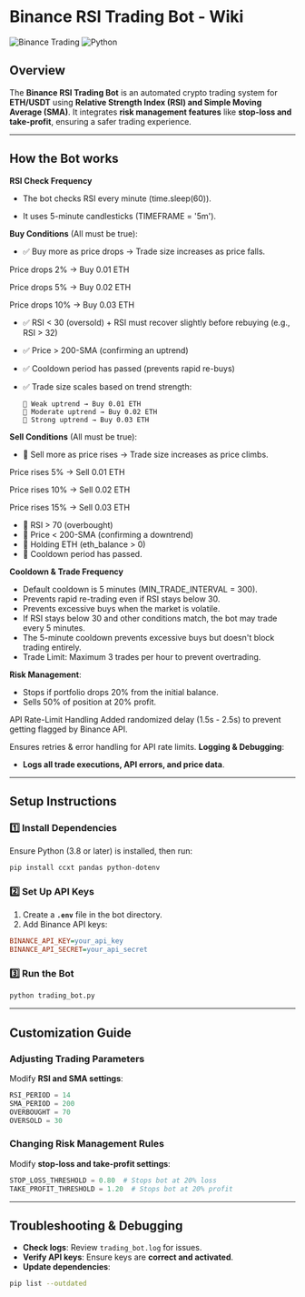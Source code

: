 # Binance RSI Trading Bot - Wiki

![Binance Trading](https://img.shields.io/badge/Binance-Trading-yellow.svg) ![Python](https://img.shields.io/badge/Python-3.8+-blue.svg)

## Overview
The **Binance RSI Trading Bot** is an automated crypto trading system for **ETH/USDT** using **Relative Strength Index (RSI) and Simple Moving Average (SMA)**. It integrates **risk management features** like **stop-loss and take-profit**, ensuring a safer trading experience.

---
## How the Bot works

**RSI Check Frequency**

- The bot checks RSI every minute (time.sleep(60)).

- It uses 5-minute candlesticks (TIMEFRAME = '5m').

**Buy Conditions** (All must be true):
- ✅ Buy more as price drops → Trade size increases as price falls.

Price drops 2% → Buy 0.01 ETH

Price drops 5% → Buy 0.02 ETH

Price drops 10% → Buy 0.03 ETH

- ✅ RSI < 30 (oversold) + RSI must recover slightly before rebuying (e.g., RSI > 32)
- ✅ Price > 200-SMA (confirming an uptrend)
- ✅ Cooldown period has passed (prevents rapid re-buys)
- ✅ Trade size scales based on trend strength:
  
      🔹 Weak uptrend → Buy 0.01 ETH
      🔹 Moderate uptrend → Buy 0.02 ETH
      🔹 Strong uptrend → Buy 0.03 ETH

 **Sell Conditions** (All must be true):
- 🔴 Sell more as price rises → Trade size increases as price climbs.

Price rises 5% → Sell 0.01 ETH

Price rises 10% → Sell 0.02 ETH

Price rises 15% → Sell 0.03 ETH

- 🔴 RSI > 70 (overbought)
- 🔴 Price < 200-SMA (confirming a downtrend)
- 🔴 Holding ETH (eth_balance > 0)
- 🔴 Cooldown period has passed.

**Cooldown & Trade Frequency**

- Default cooldown is 5 minutes (MIN_TRADE_INTERVAL = 300).
- Prevents rapid re-trading even if RSI stays below 30.
- Prevents excessive buys when the market is volatile.
- If RSI stays below 30 and other conditions match, the bot may trade every 5 minutes.
- The 5-minute cooldown prevents excessive buys but doesn't block trading entirely.
- Trade Limit: Maximum 3 trades per hour to prevent overtrading.

**Risk Management**:
   - Stops if portfolio drops 20% from the initial balance.
   - Sells 50% of position at 20% profit.

API Rate-Limit Handling
Added randomized delay (1.5s - 2.5s) to prevent getting flagged by Binance API.

Ensures retries & error handling for API rate limits.
**Logging & Debugging**:
   - **Logs all trade executions, API errors, and price data**.

---
## Setup Instructions
### 1️⃣ Install Dependencies
Ensure Python (3.8 or later) is installed, then run:
```bash
pip install ccxt pandas python-dotenv
```

### 2️⃣ Set Up API Keys
1. Create a **`.env`** file in the bot directory.
2. Add Binance API keys:
```ini
BINANCE_API_KEY=your_api_key
BINANCE_API_SECRET=your_api_secret
```

### 3️⃣ Run the Bot
```bash
python trading_bot.py
```

---
## Customization Guide
### Adjusting Trading Parameters
Modify **RSI and SMA settings**:
```python
RSI_PERIOD = 14
SMA_PERIOD = 200
OVERBOUGHT = 70
OVERSOLD = 30
```

### Changing Risk Management Rules
Modify **stop-loss and take-profit settings**:
```python
STOP_LOSS_THRESHOLD = 0.80  # Stops bot at 20% loss
TAKE_PROFIT_THRESHOLD = 1.20  # Stops bot at 20% profit
```

---
## Troubleshooting & Debugging
- **Check logs**: Review `trading_bot.log` for issues.
- **Verify API keys**: Ensure keys are **correct and activated**.
- **Update dependencies**:
```bash
pip list --outdated
```


